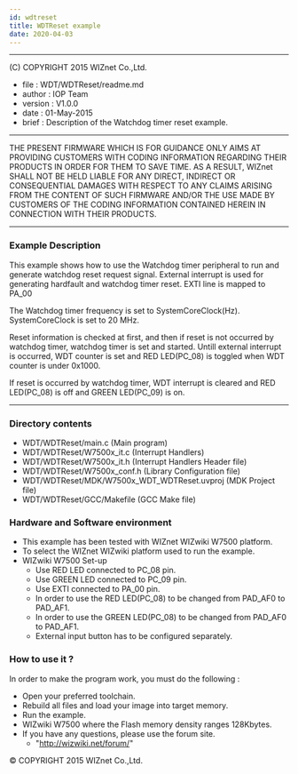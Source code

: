 ```yaml
---
id: wdtreset
title: WDTReset example
date: 2020-04-03
---
```


******************************************************************************
(C) COPYRIGHT 2015 WIZnet Co.,Ltd.

  * file    : WDT/WDTReset/readme.md
  * author  : IOP Team
  * version : V1.0.0
  * date    : 01-May-2015
  * brief   : Description of the Watchdog timer reset example.
******************************************************************************
THE PRESENT FIRMWARE WHICH IS FOR GUIDANCE ONLY AIMS AT PROVIDING CUSTOMERS
WITH CODING INFORMATION REGARDING THEIR PRODUCTS IN ORDER FOR THEM TO SAVE
TIME. AS A RESULT, WIZnet SHALL NOT BE HELD LIABLE FOR ANY
DIRECT, INDIRECT OR CONSEQUENTIAL DAMAGES WITH RESPECT TO ANY CLAIMS ARISING
FROM THE CONTENT OF SUCH FIRMWARE AND/OR THE USE MADE BY CUSTOMERS OF THE
CODING INFORMATION CONTAINED HEREIN IN CONNECTION WITH THEIR PRODUCTS.
******************************************************************************

### Example Description 

This example shows how to use the Watchdog timer peripheral to run and generate watchdog reset request signal. External interrupt is used for generating hardfault and watchdog timer reset. EXTI line is mapped to PA_00

The Watchdog timer frequency is set to SystemCoreClock(Hz). SystemCoreClock is set to 20 MHz.
 
Reset information is checked at first, and then if reset is not occurred by watchdog timer, watchdog timer is set and started. Untill external interrupt is occurred, WDT counter is set and RED LED(PC_08) is toggled when WDT counter is under 0x1000.

If reset is occurred by watchdog timer, WDT interrupt is cleared and RED LED(PC_08) is off and GREEN LED(PC_09) is on.

------------------------------------------------------------------------------------
### Directory contents 

  - WDT/WDTReset/main.c                  (Main program) 
  - WDT/WDTReset/W7500x_it.c             (Interrupt Handlers)
  - WDT/WDTReset/W7500x_it.h             (Interrupt Handlers Header file)
  - WDT/WDTReset/W7500x_conf.h           (Library Configuration file)
  - WDT/WDTReset/MDK/W7500x_WDT_WDTReset.uvproj     (MDK Project file)
  - WDT/WDTReset/GCC/Makefile            (GCC Make file)
  
### Hardware and Software environment 

  - This example has been tested with WIZnet WIZwiki W7500 platform.
  - To select the WIZnet WIZwiki platform used to run the example.  
  - WIZwiki W7500 Set-up
    - Use RED LED connected to PC_08 pin.
    - Use GREEN LED connected to PC_09 pin.
    - Use EXTI connected to PA_00 pin.
    - In order to use the RED LED(PC_08) to be changed from PAD_AF0 to PAD_AF1.
    - In order to use the GREEN LED(PC_08) to be changed from PAD_AF0 to PAD_AF1.
    - External input button has to be configured separately.  
  
### How to use it ? 

In order to make the program work, you must do the following :

 - Open your preferred toolchain.
 - Rebuild all files and load your image into target memory.
 - Run the example.
 - WIZwiki W7500 where the Flash memory density ranges 128Kbytes.
 - If you have any questions, please use the forum site.
   - "http://wizwiki.net/forum/"

 
 &copy; COPYRIGHT 2015 WIZnet Co.,Ltd. 
